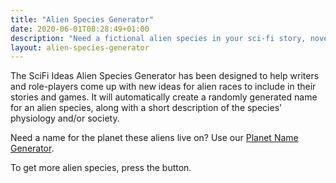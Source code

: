 ```yaml
---
title: "Alien Species Generator"
date: 2020-06-01T08:28:49+01:00
description: "Need a fictional alien species in your sci-fi story, novel, or game? Here are some randomly generated suggestions"
layout: alien-species-generator
---
```


The SciFi Ideas Alien Species Generator has been designed to help writers and role-players come up with new ideas for alien races to include in their stories and games. It will automatically create a randomly generated name for an alien species, along with a short description of the species’ physiology and/or society.

Need a name for the planet these aliens live on? Use our <a href="/planet-name-generator">Planet Name Generator</a>.

To get more alien species, press the button. 
